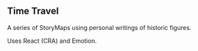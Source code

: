 ## Time Travel

A series of StoryMaps using personal writings of historic figures.

Uses React (CRA) and Emotion.  